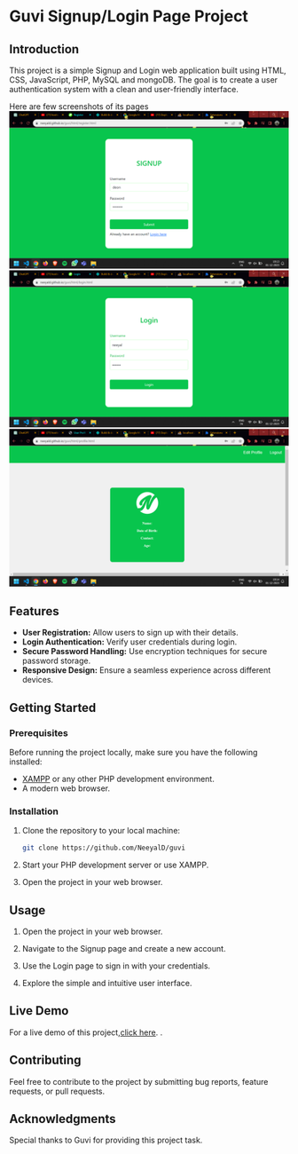 # Guvi Signup/Login Page Project


## Introduction

This project is a simple Signup and Login web application built using HTML, CSS, JavaScript, PHP, MySQL and mongoDB. The goal is to create a user authentication system with a clean and user-friendly interface.

Here are few screenshots of its pages
![Project Screenshot](imgs/signup.png)
![Project Screenshot](imgs/login.png)
![Project Screenshot](imgs/profile.png)

## Features

- **User Registration:** Allow users to sign up with their details.
- **Login Authentication:** Verify user credentials during login.
- **Secure Password Handling:** Use encryption techniques for secure password storage.
- **Responsive Design:** Ensure a seamless experience across different devices.

## Getting Started

### Prerequisites

Before running the project locally, make sure you have the following installed:

- [XAMPP](https://www.apachefriends.org/index.html) or any other PHP development environment.
- A modern web browser.

### Installation

1. Clone the repository to your local machine:

   ```bash
   git clone https://github.com/NeeyalD/guvi
   ```

2. Start your PHP development server or use XAMPP.

3. Open the project in your web browser.

## Usage

1. Open the project in your web browser.

2. Navigate to the Signup page and create a new account.

3. Use the Login page to sign in with your credentials.

4. Explore the simple and intuitive user interface.

## Live Demo

For a live demo of this project,[click here](https://neeyald.github.io/guvi/).
.

## Contributing

Feel free to contribute to the project by submitting bug reports, feature requests, or pull requests.


## Acknowledgments

Special thanks to Guvi for providing this project task.

